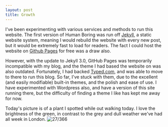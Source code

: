 ```yaml
---
layout: post
title: Growth
---
```

I've been experimenting with various services and methods to run this website. The first version of Human Boring was run off [Jekyll](http://jekyllrb.com/), a static website system, meaning I would rebuild the website with every new post, but it would be extremely fast to load for readers. The fact I could host the website on [Github Pages](https://pages.github.com/) for free was a draw also. 

However, with the update to Jekyll 3.0, GitHub Pages was temporarily incompatible with my blog, and the theme I had based the website on was also outdated. Fortunately, I had backed [Typed.com](https://www.typed.com/), and was able to move to there to run this blog. So far, I've stuck with them, due to the excellent (and easily modifiable) built-in themes, and the polish and ease of use. I have experimented with Wordpress also, and have a version of this site running there, but the difficulty of finding a theme I like has kept me away for now.
<!--break-->
Today's picture is of a plant I spotted while out walking today. I love the brightness of the green, in contrast to the grey and dull weather we've had all week in London. 
![27/366](http://media.humanboring.net/photos/2016-01-27.jpeg)